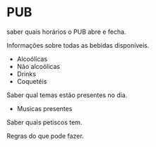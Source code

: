 # PUB

saber quais horários o PUB abre e fecha.

Informações sobre todas as bebidas disponíveis.
- Alcoólicas 
- Não alcoólicas
- Drinks
- Coquetéis 

Saber qual temas estão presentes no dia.
- Musicas presentes 

Saber quais petiscos tem.

Regras do que pode fazer.
